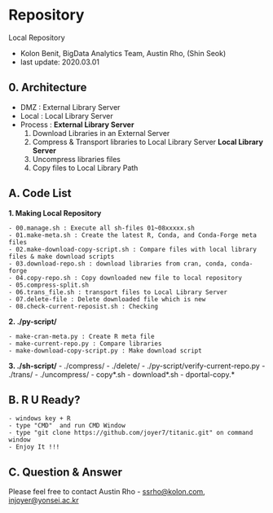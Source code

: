
# Repository 
Local Repository 
- Kolon Benit, BigData Analytics Team, Austin Rho, (Shin Seok)
- last update: 2020.03.01 

## 0. Architecture
- DMZ : External Library Server
- Local : Local Library Server
- Process : 
**External Library Server**
  1. Download Libraries in an External Server
  2. Compress & Transport libraries to Local Library Server
**Local Library Server**
  1. Uncompress libraries files
  2. Copy files to Local Library Path


## A. Code List

**1. Making Local Repository**

    - 00.manage.sh : Execute all sh-files 01~08xxxxx.sh
    - 01.make-meta.sh : Create the latest R, Conda, and Conda-Forge meta files
    - 02.make-download-copy-script.sh : Compare files with local library files & make download scripts 
    - 03.download-repo.sh : download libraries from cran, conda, conda-forge
	- 04.copy-repo.sh : Copy downloaded new file to local repository
	- 05.compress-split.sh 
	- 06.trans_file.sh : transport files to Local Library Server
	- 07.delete-file : Delete downloaded file which is new
	- 08.check-current-reposist.sh : Checking

**2. ./py-script/**

    - make-cran-meta.py : Create R meta file 
    - make-current-repo.py : Compare libraries
	- make-download-copy-script.py : Make download script

**3. ./sh-script/**
    - ./compress/
	- ./delete/
	- ./py-script/verify-current-repo.py
	- ./trans/
	- ./uncompress/
    - copy*.sh
	- download*.sh
	- dportal-copy.*

## B. R U Ready?
    - windows key + R
    - type "CMD"  and run CMD Window
    - type "git clone https://github.com/joyer7/titanic.git" on command window
    - Enjoy It !!!
    

## C. Question & Answer
Please feel free to contact Austin Rho 
    - ssrho@kolon.com, injoyer@yonsei.ac.kr


